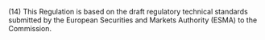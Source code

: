 (14) This Regulation is based on the draft regulatory technical standards submitted by the European Securities and Markets Authority (ESMA) to the Commission.